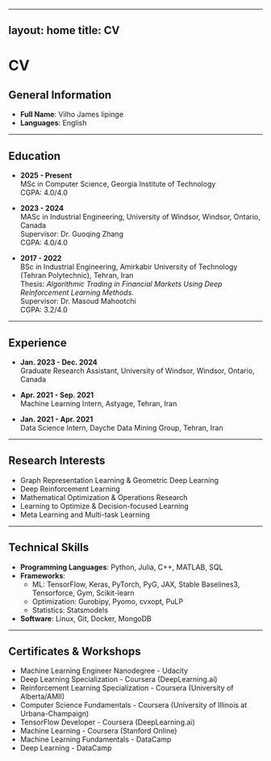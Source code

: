 
---
layout: home
title: CV
---


# CV

## General Information

- **Full Name**: Vilho James Iipinge
- **Languages**: English

---

## Education

- **2025 - Present**  
  MSc in Computer Science, Georgia Institute of Technology  
  CGPA: 4.0/4.0

- **2023 - 2024**  
  MASc in Industrial Engineering, University of Windsor, Windsor, Ontario, Canada  
  Supervisor: Dr. Guoqing Zhang  
  CGPA: 4.0/4.0

- **2017 - 2022**  
  BSc in Industrial Engineering, Amirkabir University of Technology (Tehran Polytechnic), Tehran, Iran  
  Thesis: *Algorithmic Trading in Financial Markets Using Deep Reinforcement Learning Methods.*  
  Supervisor: Dr. Masoud Mahootchi  
  CGPA: 3.2/4.0

---

## Experience

- **Jan. 2023 - Dec. 2024**  
  Graduate Research Assistant, University of Windsor, Windsor, Ontario, Canada

- **Apr. 2021 - Sep. 2021**  
  Machine Learning Intern, Astyage, Tehran, Iran

- **Jan. 2021 - Apr. 2021**  
  Data Science Intern, Dayche Data Mining Group, Tehran, Iran

---

## Research Interests

- Graph Representation Learning & Geometric Deep Learning
- Deep Reinforcement Learning
- Mathematical Optimization & Operations Research
- Learning to Optimize & Decision-focused Learning
- Meta Learning and Multi-task Learning

---

## Technical Skills

- **Programming Languages**: Python, Julia, C++, MATLAB, SQL
- **Frameworks**:
  - ML: TensorFlow, Keras, PyTorch, PyG, JAX, Stable Baselines3, Tensorforce, Gym, Scikit-learn
  - Optimization: Gurobipy, Pyomo, cvxopt, PuLP
  - Statistics: Statsmodels
- **Software**: Linux, Git, Docker, MongoDB

---

## Certificates & Workshops

- Machine Learning Engineer Nanodegree - Udacity
- Deep Learning Specialization - Coursera (DeepLearning.ai)
- Reinforcement Learning Specialization - Coursera (University of Alberta/AMII)
- Computer Science Fundamentals - Coursera (University of Illinois at Urbana-Champaign)
- TensorFlow Developer - Coursera (DeepLearning.ai)
- Machine Learning - Coursera (Stanford Online)
- Machine Learning Fundamentals - DataCamp
- Deep Learning - DataCamp
